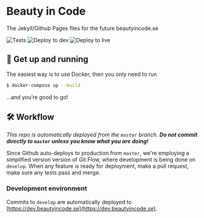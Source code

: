 # Beauty in Code

The Jekyll/Github Pages files for the future beautyincode.se

![Tests](https://github.com/LivingIT/beautyincode.se/workflows/Tests/badge.svg) ![Deploy to dev](https://github.com/LivingIT/beautyincode.se/workflows/Deploy%20to%20dev/badge.svg) ![Deploy to live](https://github.com/LivingIT/beautyincode.se/workflows/Deploy%20to%20live/badge.svg)

## 🐳 Get up and running

The easiest way is to use Docker, then you only need to run

~~~bash
$ docker-compose up --build
~~~

…and you’re good to go!

## 🛠 Workflow

_This repo is automatically deployed from the `master` branch. **Do not commit directly to `master` unless you know what you are doing!**_

Since Github auto-deploys to production from `master`, we're employing a simplified version version of Git Flow, where development is being done on `develop`. When any feature is ready for deployment, make a pull request, make sure any tests pass and merge.

### Development environment

Commits to `develop` are automatically deployed to [https://dev.beautyincode.se](https://dev.beautyincode.se).
